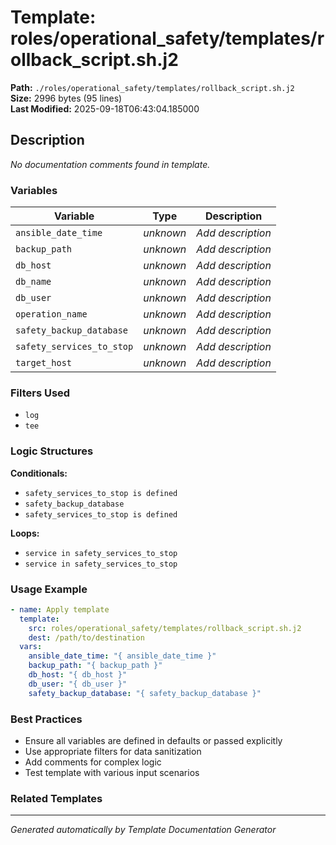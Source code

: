 # Template: roles/operational_safety/templates/rollback_script.sh.j2

**Path:** `./roles/operational_safety/templates/rollback_script.sh.j2`  
**Size:** 2996 bytes (95 lines)  
**Last Modified:** 2025-09-18T06:43:04.185000

## Description

*No documentation comments found in template.*

### Variables

| Variable | Type | Description |
|----------|------|-------------|
| `ansible_date_time` | *unknown* | *Add description* |
| `backup_path` | *unknown* | *Add description* |
| `db_host` | *unknown* | *Add description* |
| `db_name` | *unknown* | *Add description* |
| `db_user` | *unknown* | *Add description* |
| `operation_name` | *unknown* | *Add description* |
| `safety_backup_database` | *unknown* | *Add description* |
| `safety_services_to_stop` | *unknown* | *Add description* |
| `target_host` | *unknown* | *Add description* |

### Filters Used

- `log`
- `tee`

### Logic Structures

**Conditionals:**
- `safety_services_to_stop is defined`
- `safety_backup_database`
- `safety_services_to_stop is defined`

**Loops:**
- `service in safety_services_to_stop`
- `service in safety_services_to_stop`

### Usage Example

```yaml
- name: Apply template
  template:
    src: roles/operational_safety/templates/rollback_script.sh.j2
    dest: /path/to/destination
  vars:
    ansible_date_time: "{ ansible_date_time }"
    backup_path: "{ backup_path }"
    db_host: "{ db_host }"
    db_user: "{ db_user }"
    safety_backup_database: "{ safety_backup_database }"
```

### Best Practices

- Ensure all variables are defined in defaults or passed explicitly
- Use appropriate filters for data sanitization
- Add comments for complex logic
- Test template with various input scenarios

### Related Templates


---
*Generated automatically by Template Documentation Generator*
